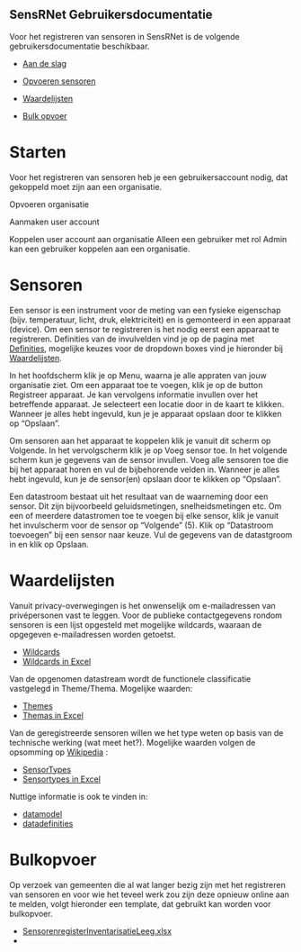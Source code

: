 SensRNet Gebruikersdocumentatie
-------------------------------
Voor het registreren van sensoren in SensRNet is de volgende gebruikersdocumentatie beschikbaar.

- [Aan de slag](#Starten)
- [Opvoeren sensoren](#Sensoren)

- [Waardelijsten](#Waardelijsten)
- [Bulk opvoer](#Bulkopvoer)


Starten
=======
 Voor het registreren van sensoren heb je een gebruikersaccount nodig, dat gekoppeld moet zijn aan een organisatie. 
 
 Opvoeren organisatie
 
 Aanmaken user account
 
 Koppelen user account aan organisatie
 Alleen een gebruiker met rol Admin kan een gebruiker koppelen aan een organisatie.

Sensoren
========
Een sensor is een instrument voor de meting van een fysieke eigenschap (bijv. temperatuur, licht, druk, elektriciteit) en is gemonteerd in een apparaat (device). Om een sensor te registreren is het nodig eerst een apparaat te registreren. 
Definities van de invulvelden vind je op de pagina met [Definities](https://github.com/kadaster-labs/sensrnet-home/blob/main/docs/Definitions.rst), mogelijke keuzes voor de dropdown boxes vind je hieronder bij [Waardelijsten](#Waardelijsten).  

In het hoofdscherm klik je op Menu, waarna je alle appraten van jouw organisatie ziet. Om een apparaat toe te voegen, klik je op de button Registreer apparaat. Je kan vervolgens informatie invullen over het betreffende apparaat. Je selecteert een locatie door in de kaart te klikken. Wanneer je alles hebt ingevuld, kun je je apparaat opslaan door te klikken op “Opslaan”.

Om sensoren aan het apparaat te koppelen klik je vanuit dit scherm op Volgende. In het vervolgscherm klik je op Voeg sensor toe. 
In het volgende scherm kun je gegevens van de sensor invullen. Voeg alle sensoren toe die bij het apparaat horen en vul de bijbehorende velden in. Wanneer je alles hebt ingevuld, kun je de sensor(en) opslaan door te klikken op “Opslaan”.

Een datastroom bestaat uit het resultaat van de waarneming door een sensor. Dit zijn bijvoorbeeld geluidsmetingen, snelheidsmetingen etc. Om een of meerdere datastromen toe te voegen bij elke sensor, klik je vanuit het invulscherm voor de sensor op “Volgende” (5).
Klik op “Datastroom toevoegen” bij een sensor naar keuze. Vul de gegevens van de datastgroom in en klik op Opslaan.


Waardelijsten
=============

Vanuit privacy-overwegingen is het onwenselijk om e-mailadressen van privépersonen vast te leggen. Voor de publieke contactgegevens rondom sensoren is een lijst opgesteld met mogelijke wildcards, waaraan de opgegeven e-mailadressen worden getoetst. 
- [Wildcards](Waardelijst_Wildcards.md) 
- [Wildcards in Excel](Waardelijst_Wildcards.xlsx)

Van de opgenomen datastream wordt de functionele classificatie vastgelegd in Theme/Thema. Mogelijke waarden:
- [Themes](Waardelijst_Thema.md)
- [Themas in Excel](Waardelijst_Thema.xlsx)

Van de geregistreerde sensoren willen we het type weten op basis van de technische werking (wat meet het?). Mogelijke waarden volgen de opsomming op [Wikipedia](https://en.wikipedia.org/wiki/List_of_sensors)  :
- [SensorTypes](Waardelijst_SensorTypes.md)
- [Sensortypes in Excel](Waardelijst_Sensortypes.xlsx)

 
 Nuttige informatie is ook te vinden in:
- [datamodel](model.md)
- [datadefinities](definitions.rst)

Bulkopvoer
===========
Op verzoek van gemeenten die al wat langer bezig zijn met het registreren van sensoren en voor wie het teveel werk zou zijn deze opnieuw online aan te melden, volgt hieronder een template, dat gebruikt kan worden voor bulkopvoer.

- [SensorenregisterInventarisatieLeeg.xlsx](SensorenregisterInventarisatieLeeg.xlsx)
- 


